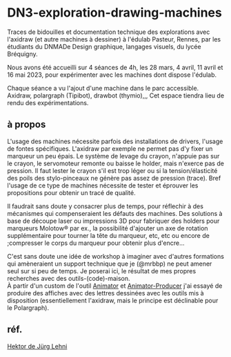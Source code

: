 # DN3-exploration-drawing-machines
Traces de bidouilles et documentation technique des explorations avec l'axidraw (et autre machines à dessiner) à l'édulab Pasteur, Rennes, par les étudiants du DNMADe Design graphique, langages visuels, du lycée Bréquigny.

Nous avons été accueilli sur 4 séances de 4h, les 28 mars, 4 avril, 11 avril et 16 mai 2023, pour expérimenter avec les machines dont dispose l'édulab.

Chaque séance a vu l'ajout d'une machine dans le parc accessible. Axidraw, polargraph (Tipibot), drawbot (thymio),,,
Cet espace tiendra lieu de rendu des expérimentations.

## à propos
L'usage des machines nécessite parfois des installations de drivers, l'usage de fontes spécifiques.
L'axidraw par exemple ne permet pas d'y fixer un marqueur un peu épais. Le système de levage du crayon, n'appuie pas sur le crayon, le servomoteur remonte ou baisse le holder, mais n'exerce pas de pression. Il faut lester le crayon s'il est trop léger ou si la tension/élasticité des poils des stylo-pinceaux ne génère pas assez de pression (trace).
Bref l'usage de ce type de machines nécessite de tester et éprouver les propositions pour obtenir un tracé de qualité.

Il faudrait sans doute y consacrer plus de temps, pour réflechir à des mécanismes qui compenseraient les défauts des machines. Des solutions à base de découpe laser ou impressions 3D pour fabriquer des holders pour marqueurs Molotow® par ex., la possibilité d'ajouter un axe de rotation supplémentaire pour tourner la tête du marqueur, etc, etc ou encore de ;compresser le corps du marqueur pour obtenir plus d'encre... 

C'est sans doute une idée de workshop à imaginer avec d'autres formations qui amèneraient un support technique que je (@mrbbp) ne peut amener seul sur si peu de temps.
Je poserai ici, le résultat de mes propres recherches avec des outils-(code)-maison.   
À partir d'un custom de l'outil [Animator](https://github.com/mrbbp/Animator) et [Animator-Producer](https://ecb.dnmade-rennes-design-graphique.fr/_markdown.php?f=DN2__230302__Animator_-_producer.md) j'ai essayé de produire des affiches avec des lettres dessinées avec les outils mis à disposition (essentiellement l'axidraw, mais le principe est déclinable pour le Polargraph).

## réf.
[Hektor de Jürg Lehni](https://juerglehni.com/works/hektor)
